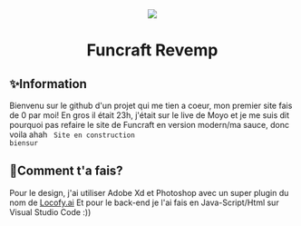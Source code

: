 <div align="center">
  <img src="![image](https://cdn.discordapp.com/attachments/1100523749419270296/1104505701604266084/logo.png)">
</div>
<h1 align="center">Funcraft Revemp</h1>

## ✨Information

Bienvenu sur le github d'un projet qui me tien a coeur, mon premier site fais de 0 par moi!
En gros il était 23h, j'était sur le live de Moyo et je me suis dit pourquoi pas refaire le site de Funcraft en version modern/ma sauce, donc voila ahah
<code>
  Site en construction biensur
</code>

## 🤯Comment t'a fais?

Pour le design, j'ai utiliser Adobe Xd et Photoshop avec un super plugin du nom de [Locofy.ai](https://www.locofy.ai/)
Et pour le back-end je l'ai fais en Java-Script/Html sur Visual Studio Code :))
